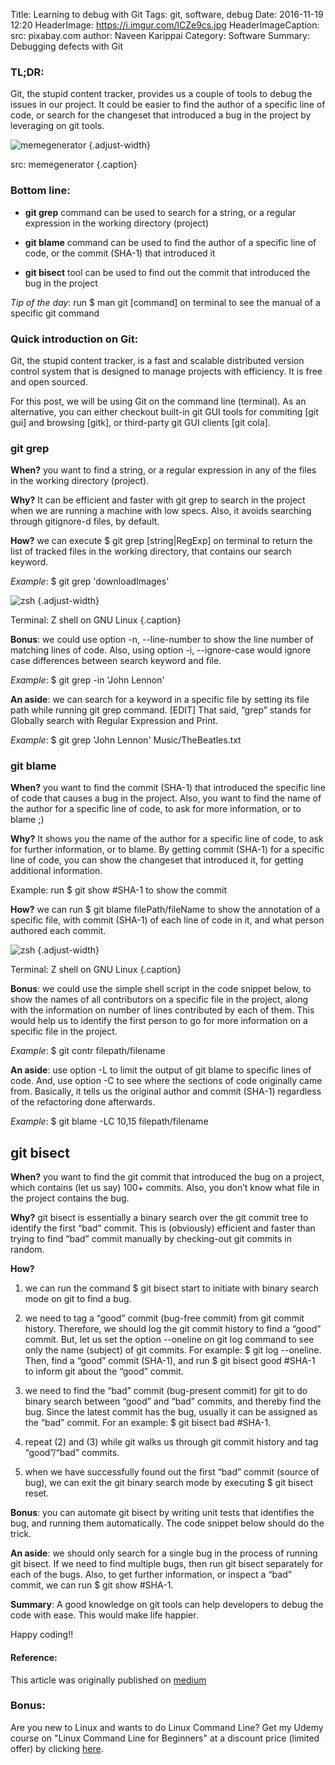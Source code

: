 Title: Learning to debug with Git
Tags: git, software, debug
Date: 2016-11-19 12:20
HeaderImage: https://i.imgur.com/lCZe9cs.jpg
HeaderImageCaption: src: pixabay.com
author: Naveen Karippai
Category: Software
Summary: Debugging defects with Git

### TL;DR:

Git, the stupid content tracker, provides us a couple of tools to debug the issues in our project. It could be easier to find the author of a specific line of code, or search for the changeset that introduced a bug in the project by leveraging on git tools.

![memegenerator](https://miro.medium.com/max/480/1*go7UVRBQXo1GEnCgTA9uYg.jpeg)
{.adjust-width}

src: memegenerator
{.caption}

### Bottom line:

* **git grep** command can be used to search for a string, or a regular expression in the working directory (project)

* **git blame** command can be used to find the author of a specific line of code, or the commit (SHA-1) that introduced it

* **git bisect** tool can be used to find out the commit that introduced the bug in the project

*Tip of the day*: run $ man git [command] on terminal to see the manual of a specific git command

### Quick introduction on Git:

Git, the stupid content tracker, is a fast and scalable distributed version control system that is designed to manage projects with efficiency. It is free and open sourced.

For this post, we will be using Git on the command line (terminal). As an alternative, you can either checkout built-in git GUI tools for commiting [git gui] and browsing [gitk], or third-party git GUI clients [git cola].


### git grep

**When?** you want to find a string, or a regular expression in any of the files in the working directory (project).

**Why?** It can be efficient and faster with git grep to search in the project when we are running a machine with low specs. Also, it avoids searching through gitignore-d files, by default.

**How?** we can execute $ git grep [string|RegExp] on terminal to return the list of tracked files in the working directory, that contains our search keyword.

*Example*: $ git grep 'downloadImages'

![zsh](https://miro.medium.com/max/769/1*Y3-iR9vyaP7q81OaXHVGUg.png)
{.adjust-width}

Terminal: Z shell on GNU Linux
{.caption}

**Bonus**: we could use option -n, --line-number to show the line number of matching lines of code. Also, using option -i, --ignore-case would ignore case differences between search keyword and file.

*Example*: $ git grep -in 'John Lennon'

**An aside**: we can search for a keyword in a specific file by setting its file path while running git grep command. [EDIT] That said, “grep” stands for Globally search with Regular Expression and Print.

*Example*: $ git grep 'John Lennon' Music/TheBeatles.txt

### git blame

**When?** you want to find the commit (SHA-1) that introduced the specific line of code that causes a bug in the project. Also, you want to find the name of the author for a specific line of code, to ask for more information, or to blame ;)

**Why?** It shows you the name of the author for a specific line of code, to ask for further information, or to blame. By getting commit (SHA-1) for a specific line of code, you can show the changeset that introduced it, for getting additional information.

Example: run $ git show #SHA-1 to show the commit

**How?** we can run $ git blame filePath/fileName to show the annotation of a specific file, with commit (SHA-1) of each line of code in it, and what person authored each commit.

![zsh](https://miro.medium.com/max/881/1*EEnC6VNgC0bG2y8fQw5zQA.png)
{.adjust-width}

Terminal: Z shell on GNU Linux
{.caption}

**Bonus**: we could use the simple shell script in the code snippet below, to show the names of all contributors on a specific file in the project, along with the information on number of lines contributed by each of them. This would help us to identify the first person to go for more information on a specific file in the project.

<script src="https://gist.github.com/NaveenKarippai/31103b3572916436e48ae687d923be85.js"></script>

*Example*: $ git contr filepath/filename

**An aside**: use option -L to limit the output of git blame to specific lines of code. And, use option -C to see where the sections of code originally came from. Basically, it tells us the original author and commit (SHA-1) regardless of the refactoring done afterwards.

*Example*: $ git blame -LC 10,15 filepath/filename

## git bisect

**When?** you want to find the git commit that introduced the bug on a project, which contains (let us say) 100+ commits. Also, you don’t know what file in the project contains the bug.

**Why?** git bisect is essentially a binary search over the git commit tree to identify the first “bad” commit. This is (obviously) efficient and faster than trying to find “bad” commit manually by checking-out git commits in random.

**How?**

1. we can run the command $ git bisect start to initiate with binary search mode on git to find a bug.

2. we need to tag a “good” commit (bug-free commit) from git commit history. Therefore, we should log the git commit history to find a “good” commit. But, let us set the option --oneline on git log command to see only the name (subject) of git commits. For example: $ git log --oneline. Then, find a “good” commit (SHA-1), and run $ git bisect good #SHA-1 to inform git about the “good” commit.

3. we need to find the “bad” commit (bug-present commit) for git to do binary search between “good” and “bad” commits, and thereby find the bug. Since the latest commit has the bug, usually it can be assigned as the “bad” commit. For an example: $ git bisect bad #SHA-1.

4. repeat (2) and (3) while git walks us through git commit history and tag “good”/“bad” commits.

5. when we have successfully found out the first “bad” commit (source of bug), we can exit the git binary search mode by executing $ git bisect reset.

**Bonus**: you can automate git bisect by writing unit tests that identifies the bug, and running them automatically. The code snippet below should do the trick.

<script src="https://gist.github.com/NaveenKarippai/b34f73bd81a70987c14fa4e7102818fb.js"></script>

**An aside**: we should only search for a single bug in the process of running git bisect. If we need to find multiple bugs, then run git bisect separately for each of the bugs. Also, to get further information, or inspect a “bad” commit, we can run $ git show #SHA-1.

**Summary**: A good knowledge on git tools can help developers to debug the code with ease. This would make life happier.

Happy coding!!

#### Reference: 

This article was originally published on [medium](https://medium.com/@naveenkarippai/learning-to-debug-with-git-20bf13318164)

### Bonus:

Are you new to Linux and wants to do Linux Command Line? Get my Udemy course on "Linux Command Line for Beginners" at a discount price (limited offer) by clicking [here](https://www.udemy.com/linux-command-line-for-beginners-42/learn/v4/?couponCode=YELLOW-ELEPHANT).
